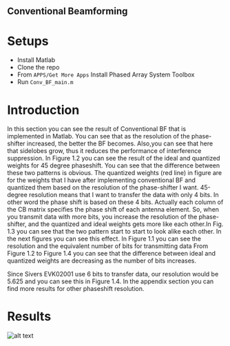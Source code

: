 ## Conventional Beamforming

# Setups
* Install Matlab 
* Clone the repo
* From `APPS/Get More Apps` Install Phased Array System Toolbox
* Run `Conv_BF_main.m`

# Introduction
In this section you can see the result of Conventional BF that is implemented in Matlab.
You can see that as the resolution of the phase-shifter increased, the better the BF becomes. Also,you can see that here that sidelobes grow, thus it reduces the performance
of interference suppression. In Figure 1.2 you can see the result of the ideal and quantized weights for 45 degree phaseshift. You can see that the difference between these two
patterns is obvious. The quantized weights (red line) in figure are for the weights that
I have after implementing conventional BF and quantized them based on the resolution
of the phase-shifter I want. 45-degree resolution means that I want to transfer the data
with only 4 bits. In other word the phase shift is based on these 4 bits. Actually each
column of the CB matrix specifies the phase shift of each antenna element. So, when you
transmit data with more bits, you increase the resolution of the phase-shifter, and the
quantized and ideal weights gets more like each other.In Fig. 1.3 you can see that the two
pattern start to start to look alike each other. In the next figures you can see this effect.
In Figure 1.1 you can see the resolution and the equivalent number of bits for transmitting
data
From Figure 1.2 to Figure 1.4 you can see that the difference between ideal and quantized
weights are decreasing as the number of bits increases.


Since Sivers EVK02001 use 6 bits to transfer data, our resolution would be 5.625 and you
can see this in Figure 1.4.
In the appendix section you can find more results for other phaseshift resolution.

# Results

![alt text](https://github.com/[username]/[reponame]/blob/[branch]/image.jpg?raw=true)


